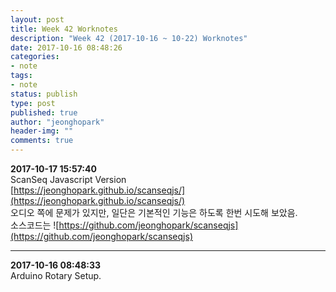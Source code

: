 ```yaml
---
layout: post
title: Week 42 Worknotes
description: "Week 42 (2017-10-16 ~ 10-22) Worknotes"
date: 2017-10-16 08:48:26
categories:
- note
tags:
- note
status: publish
type: post
published: true
author: "jeonghopark"
header-img: ""
comments: true
---             
```

**2017-10-17 15:57:40**                 
ScanSeq Javascript Version              
[https://jeonghopark.github.io/scanseqjs/](https://jeonghopark.github.io/scanseqjs/)                
오디오 쪽에 문제가 있지만, 일단은 기본적인 기능은 하도록 한번 시도해 보았음.            
소스코드는
![https://github.com/jeonghopark/scanseqjs](https://github.com/jeonghopark/scanseqjs)                       


---                 
**2017-10-16 08:48:33**                                
Arduino Rotary Setup.           




